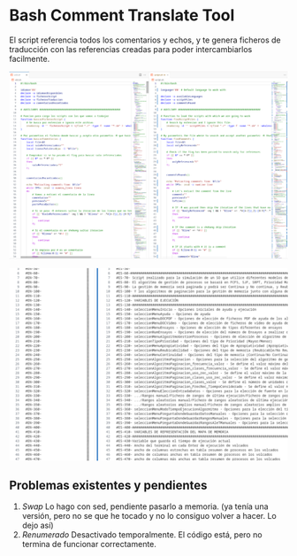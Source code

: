 # Bash Comment Translate Tool

El script referencia todos los comentarios y echos, y te genera ficheros de traducción con las referencias creadas para poder intercambiarlos facilmente.

![example](img/example.png)

![extracted_comments](img/comments.png)

## Problemas existentes y pendientes

1. *Swap* Lo hago con sed, pendiente pasarlo a memoria. (ya tenía una versión, pero no se que he tocado y no lo consiguo volver a hacer. Lo dejo así)
2. *Renumerado* Desactivado temporalmente. El código está, pero no termina de funcionar correctamente.
